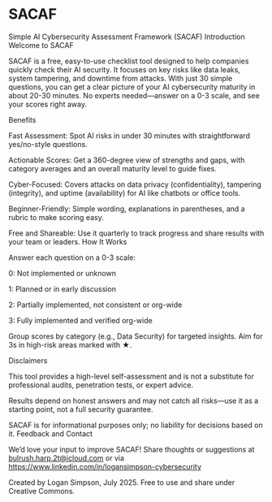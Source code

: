 # SACAF

Simple AI Cybersecurity Assessment Framework (SACAF) Introduction
Welcome to SACAF

SACAF is a free, easy-to-use checklist tool designed to help companies quickly check their AI security. It focuses on key risks like data leaks, system tampering, and downtime from attacks. With just 30 simple questions, you can get a clear picture of your AI cybersecurity maturity in about 20-30 minutes. No experts needed—answer on a 0-3 scale, and see your scores right away.

Benefits

Fast Assessment: Spot AI risks in under 30 minutes with straightforward yes/no-style questions.

Actionable Scores: Get a 360-degree view of strengths and gaps, with category averages and an overall maturity level to guide fixes.

Cyber-Focused: Covers attacks on data privacy (confidentiality), tampering (integrity), and uptime (availability) for AI like chatbots or office tools.

Beginner-Friendly: Simple wording, explanations in parentheses, and a rubric to make scoring easy.

Free and Shareable: Use it quarterly to track progress and share results with your team or leaders.
How It Works

Answer each question on a 0-3 scale:

0: Not implemented or unknown

1: Planned or in early discussion

2: Partially implemented, not consistent or org-wide

3: Fully implemented and verified org-wide

Group scores by category (e.g., Data Security) for targeted insights. Aim for 3s in high-risk areas marked with ★.

Disclaimers

This tool provides a high-level self-assessment and is not a substitute for professional audits, penetration tests, or expert advice.

Results depend on honest answers and may not catch all risks—use it as a starting point, not a full security guarantee.

SACAF is for informational purposes only; no liability for decisions based on it.
Feedback and Contact

We’d love your input to improve SACAF! Share thoughts or suggestions at bulrush.harp.2t@icloud.com or via https://www.linkedin.com/in/logansimpson-cybersecurity

Created by Logan Simpson, July 2025. Free to use and share under Creative Commons.

